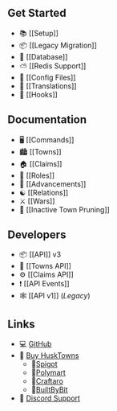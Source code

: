 ## Get Started
* 📚 [[Setup]]
* 📦 [[Legacy Migration]]
* 📁 [[Database]]
* ⛅ [[Redis Support]]
* 📄 [[Config Files]]
* 📝 [[Translations]]
* 🔌 [[Hooks]]

## Documentation
* 🖥️ [[Commands]]
* 🏙️ [[Towns]]
* 🏠 [[Claims]]
* 🔨 [[Roles]]
* 🌟 [[Advancements]]
* ☯️ [[Relations]]
* ⚔️ [[Wars]]
* 🚫 [[Inactive Town Pruning]]

## Developers
* 📦 [[API]] v3
* 🧡 [[Towns API]]
* ⚙️ [[Claims API]]
* ❗ [[API Events]]
* 🕸️ [[API v1]] (*Legacy*)

## Links
* 💻 [GitHub](https://github.com/WiIIiam278/HuskTowns)
* 📂 [Buy HuskTowns](https://www.spigotmc.org/resources/husktowns.92672/)
  * 🛒[Spigot](https://www.spigotmc.org/resources/husktowns.92672/)
  * 🛒[Polymart](https://polymart.org/resource/husktowns.1056)
  * 🛒[Craftaro](https://craftaro.com/marketplace/product/husktowns.622)
  * 🛒[BuiltByBit](https://builtbybit.com/resources/husktowns.34959/)
* 💬 [Discord Support](https://discord.gg/tVYhJfyDWG)
